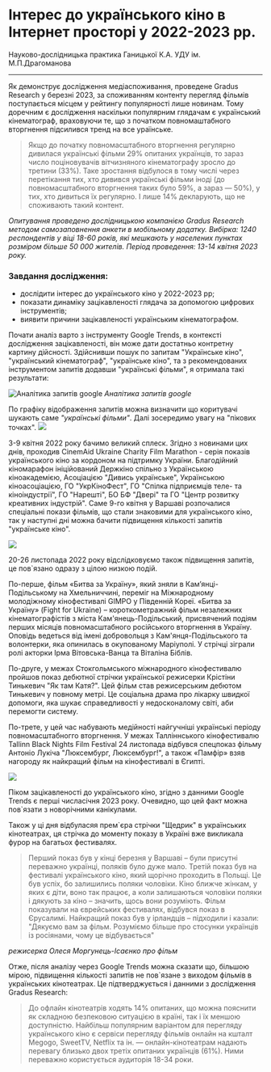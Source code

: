 # Інтерес до українського кіно в Інтернет просторі у 2022-2023 рр.
Науково-дослідницька практика Ганицької К.А. УДУ ім. М.П.Драгоманова 
_________________
Як демонструє дослідження медіаспоживання, проведене Gradus Research у березні 2023, за споживанням контенту перегляд фільмів поступається місцем у рейтингу популярності лише новинам.
Тому доречним є дослідження наскільки популярним глядачам є український кінематограф, враховуючи те, що з початком повномаштабного вторгнення підсилився тренд на все ураїнське. 

>Якщо до початку повномасштабного вторгнення регулярно дивилася українські фільми 29% опитаних українців, то зараз число поціновувачів вітчизняного кінематографу зросло до третини (33%). Таке зростання відбулося в тому числі через перетікання тих, хто дивився українські фільми іноді (до повномасштабного вторгнення таких було 59%, а зараз — 50%), у тих, хто дивиться їх регулярно. І лише 14% декларують, що не споживають такий контент.

*Опитування проведено дослідницькою компанією Gradus Research методом самозаповнення анкети в мобільному додатку. Вибірка: 1240 респондентів у віці 18-60 років, які мешкають у населених пунктах розміром більше 50 000 жителів. Період проведення: 13-14 квітня 2023 року.*

### Завдання дослідження: 
- дослідити інтерес до українського кіно у 2022-2023 рр;
- показати динаміку зацікавленості глядача за допомогою цифрових інструментів;
- виявити причини зацікавленості  українським кінематографом. 

Почати аналіз варто з інструменту Google Trends, в контексті дослідження зацікавленості, він може дати достатньо контретну картину дійсності.
Здійснивши пошук по запитам "Українське кіно", "український кінематограф", "українське кіно", та з рекомендованих інструментом запитів додавши "українські фільми", я отримала такі результати: 

![*Аналітика запитів google*](https://github.com/HanytskaKateryna/Interest-in-Ukrainian-cinema-in-the-Internet-space-in-2022-2023./blob/main/%D0%97%D0%BD%D1%96%D0%BC%D0%BE%D0%BA%20%D0%B5%D0%BA%D1%80%D0%B0%D0%BD%D0%B0%202023-11-28%20%D0%BE%2013.22.29.png)
*Аналітика запитів google*

По графіку відображення запитів можна визначити що коритувачі шукають саме *"українські фільми"*. Далі зосередимо увагу на "пікових точках".
![](https://github.com/HanytskaKateryna/Interest-in-Ukrainian-cinema-in-the-Internet-space-in-2022-2023./blob/main/%D0%97%D0%BD%D1%96%D0%BC%D0%BE%D0%BA%20%D0%B5%D0%BA%D1%80%D0%B0%D0%BD%D0%B0%202023-11-28%20%D0%BE%2013.29.01.png)

3-9 квітня 2022 року бачимо великий сплеск. Згідно з новинами цих днів, проходив CinemAid Ukraine Charity Film Marathon - серія показів українського кіно за кордоном на підтримку України. Благодійний кіномарафон ініційований Держкіно спільно з Українською кіноакадемією, Асоціацією "Дивись українське", Українською кіноасоціацією, ГО "УкрКіноФест", ГО "Спілка підприємців теле- та кіноіндустрії", ГО "Нарешті", БО БФ "Двері" та ГО "Центр розвитку креативних індустрій". 
Саме 9-го квітня у Варшаві розпочалися спеціальні покази фільмів, що стали знаковими для українського кіно, так у наступні дні можна бачити підвищення кількості запитів "українське кіно". 

![](https://github.com/HanytskaKateryna/Interest-in-Ukrainian-cinema-in-the-Internet-space-in-2022-2023./blob/main/%D0%97%D0%BD%D1%96%D0%BC%D0%BE%D0%BA%20%D0%B5%D0%BA%D1%80%D0%B0%D0%BD%D0%B0%202023-11-28%20%D0%BE%2014.31.28.png)

20-26 листопада 2022 року відслідковуємо також підвищення запитів, це пов`язано одразу з цілою низкою подій. 

По-перше, фільм «Битва за Україну», який зняли в Кам’янці-Подільському на Хмельниччині, переміг на Міжнародному молодіжному кінофестивалі GIMPO у Південній Кореї. «Битва за Україну» (Fight for Ukraine) – короткометражний фільм незалежних кінематографістів з міста Кам'янець-Подільський, присвячений подіям перших місяців повномасштабного російського вторгнення в Україну. Оповідь ведеться від імені добровольця з Кам'янця-Подільського та волонтерки, яка опинилась в окупованому Маріуполі. У стрічці зіграли ролі акторки Ірма Вітовська-Ванца та Віталіна Біблів.

По-друге, у межах Стокгольмського міжнародного кінофестивалю пройшов показ дебютної стрічки української режисерки Крістіни Тинькевич "Як там Катя?". Цей фільм став режисерським дебютом Тинькевич у повному метрі. Це соціальна драма про лікарку швидкої допомоги, яка шукає справедливості у недосконалому світі, аби перемогти систему.

По-трете, у цей час набувають медійності найгучніші українські періоду повномасштабногго вторгнення. У межах Талліннського кінофестивалю Tallinn Black Nights Film Festival 24 листопада відбувся спецпоказ фільму Антоніо Лукіча "Люксембург, Люксембург!", а також «Памфір» взяв нагороду як найкращий фільм на кінофестивалі в Єгипті. 

![](https://github.com/HanytskaKateryna/Interest-in-Ukrainian-cinema-in-the-Internet-space-in-2022-2023./blob/main/%D0%97%D0%BD%D1%96%D0%BC%D0%BE%D0%BA%20%D0%B5%D0%BA%D1%80%D0%B0%D0%BD%D0%B0%202023-11-28%20%D0%BE%2015.12.37.png)

Піком зацікавленості до українського кіно, згідно з данними Google Trends є перші числасічня 2023 року. Очевидно, що цей факт можна пов`язати з новорічними канікулами. 

Також у ці дня відбуласяя прем`єра стрічки "Щедрик" в українських кінотеатрах, ця стрічка до моменту показу в Україні вже викликала фурор на багатьох фестивалях. 
>Перший показ був у кінці березня у Варшаві – були присутні переважно українці, поляків було дуже мало. Третій показ був на фестивалі українського кіно, який щорічно проходить в Польщі. Це був успіх, бо залишились поляки чоловіки. Кіно ближче жінкам, у яких є діти, воно так працює, а коли залишаються чоловіки поляки і дякують за кіно – значить, щось вони розуміють. Фільм показували на єврейських фестивалях, відбувся показ в Єрусалимі. Найкращий показ був у ірландців – підходили і казали: "Дякуємо вам за фільм. Розуміємо більше про стосунки українців із росіянами, чому це відбувається"

*режисерка Олеся Моргунець-Ісаєнко про фільм*

Отже, після аналізу через Google Trends можна сказати що, більшою мірою, підвищення кількості запитів не пов`язане з виходом фільмів в українських кінотеатрах. Це підтверджується і данними з дослідження Gradus Research: 

>До офлайн кінотеатрів ходять 14% опитаних, що можна пояснити як складною безпековою ситуацією в країні, так і їх меншою доступністю.
>Найбільш популярним варіантом для перегляду українського кіно є сервіси перегляду фільмів онлайн на кшталт Megogo, SweetTV, Netflix та ін. — онлайн-кінотеатрам надають перевагу близько двох третіх опитаних українців (61%). Ними переважно користується аудиторія 18-34 роки.

